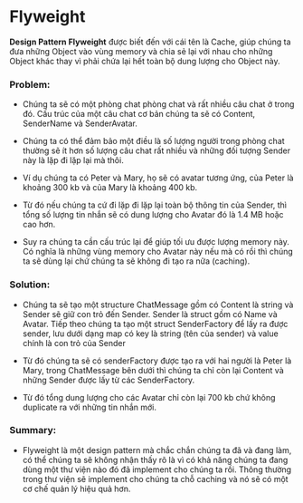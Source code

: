 # Flyweight

**Design Pattern Flyweight** được biết đến với cái tên là Cache, giúp chúng ta đưa những Object vào vùng memory và chia sẻ lại với nhau cho những Object khác thay vì phải chứa lại hết toàn bộ dung lượng cho Object này.

### Problem:

- Chúng ta sẽ có một phòng chat phòng chat và rất nhiều câu chat ở trong đó. Cấu trúc của một câu chat cơ bản chúng ta sẽ có Content, SenderName và SenderAvatar.
- Chúng ta có thể đảm bảo một điều là số lượng người trong phòng chat thường sẽ ít hơn số lượng câu chat rất nhiều và những đối tượng Sender này là lặp đi lặp lại mà thôi.
- Ví dụ chúng ta có Peter và Mary, họ sẽ có avatar tương ứng, của Peter là khoảng 300 kb và của Mary là khoảng 400 kb.

- Từ đó nếu chúng ta cứ đi lặp đi lặp lại toàn bộ thông tin của Sender, thì tổng số lượng tin nhắn sẽ có dung lượng cho Avatar đó là 1.4 MB hoặc cao hơn.

- Suy ra chúng ta cần cấu trúc lại để giúp tối ưu được lượng memory này. Có nghĩa là những vùng memory cho Avatar này nếu mà có rồi thì chúng ta sẽ dùng lại chứ chúng ta sẽ không đi tạo ra nữa (caching).

### Solution:

- Chúng ta sẽ tạo một structure ChatMessage gồm có Content là string và Sender sẽ giữ con trỏ đến Sender. Sender là struct gồm có Name và Avatar. Tiếp theo chúng ta tạo một struct SenderFactory để lấy ra được sender, lưu dưới dạng map có key là string (tên của sender) và value chính là con trỏ của Sender

- Từ đó chúng ta sẽ có senderFactory được tạo ra với hai người là Peter là Mary, trong ChatMessage bên dưới thì chúng ta chỉ còn lại Content và những Sender được lấy từ các SenderFactory.

- Từ đó tổng dung lượng cho các Avatar chỉ còn lại 700 kb chứ không duplicate ra với những tin nhắn mới.

### Summary:

- Flyweight là một design pattern mà chắc chắn chúng ta đã và đang làm, có thể chúng ta sẽ không nhận thấy rõ là vì có khả năng chúng ta đang dùng một thư viện nào đó đã implement cho chúng ta rồi. Thông thường trong thư viện sẽ implement cho chúng ta chỗ caching và nó sẽ có một cơ chế quản lý hiệu quả hơn.
